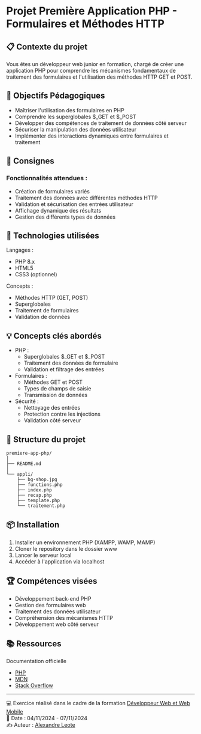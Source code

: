 
# Projet Première Application PHP - Formulaires et Méthodes HTTP

## 📋 Contexte du projet

Vous êtes un développeur web junior en formation, chargé de créer une application PHP pour comprendre les mécanismes fondamentaux de traitement des formulaires et l'utilisation des méthodes HTTP GET et POST.

## 🎯 Objectifs Pédagogiques

-   Maîtriser l'utilisation des formulaires en PHP
-   Comprendre les superglobales $_GET et $_POST
-   Développer des compétences de traitement de données côté serveur
-   Sécuriser la manipulation des données utilisateur
-   Implémenter des interactions dynamiques entre formulaires et traitement

## 📝 Consignes

### Fonctionnalités attendues :

-   Création de formulaires variés
-   Traitement des données avec différentes méthodes HTTP
-   Validation et sécurisation des entrées utilisateur
-   Affichage dynamique des résultats
-   Gestion des différents types de données

## 🔧 Technologies utilisées

Langages :

-   PHP 8.x
-   HTML5
-   CSS3 (optionnel)

Concepts :

-   Méthodes HTTP (GET, POST)
-   Superglobales
-   Traitement de formulaires
-   Validation de données

## 💡 Concepts clés abordés

-   PHP :
    -   Superglobales $_GET et $_POST
    -   Traitement des données de formulaire
    -   Validation et filtrage des entrées
-   Formulaires :
    -   Méthodes GET et POST
    -   Types de champs de saisie
    -   Transmission de données
-   Sécurité :
    -   Nettoyage des entrées
    -   Protection contre les injections
    -   Validation côté serveur

## 🚀 Structure du projet

```
premiere-app-php/
│
├── README.md
│
└── appli/
    ├── bg-shop.jpg
    ├── functions.php
    ├── index.php
    ├── recap.php
    ├── template.php
    └── traitement.php
```


## 📦 Installation

1.  Installer un environnement PHP (XAMPP, WAMP, MAMP)
2.  Cloner le repository dans le dossier www
3.  Lancer le serveur local
4.  Accéder à l'application via localhost

## 🏆 Compétences visées

-   Développement back-end PHP
-   Gestion des formulaires web
-   Traitement des données utilisateur
-   Compréhension des mécanismes HTTP
-   Développement web côté serveur

## 📚 Ressources
Documentation officielle
- [PHP](https://www.php.net/docs.php)
- [MDN](https://developer.mozilla.org/fr/)
- [Stack Overflow](https://stackoverflow.com/)

----------

💻 Exercice réalisé dans le cadre de la formation [Développeur Web et Web Mobile](https://elan-formation.fr/formation/19754)<br>
📅 Date : 04/11/2024 - 07/11/2024<br>
✍️ Auteur : [Alexandre Leote](https://github.com/alexandreleote)
